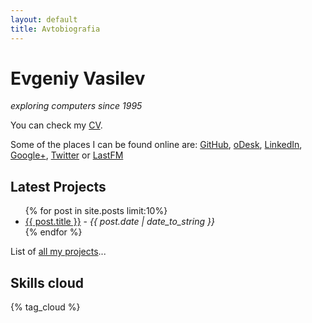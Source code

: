 ```yaml
---
layout: default
title: Avtobiografia
---
```


<div id="card">
  <h1>Evgeniy Vasilev</h1>
  <em>exploring computers since 1995</em>
</div>

You can check my [CV](/cv.html).

Some of the places I can be found online are:
 [GitHub](https://github.com/aquilax),
 [oDesk](https://www.odesk.com/users/~~358191f109ac5b46),
 [LinkedIn](http://bg.linkedin.com/in/aquilax),
 [Google+](https://plus.google.com/103587746021296602888),
 [Twitter](http://twitter.com/aquilax) or
 [LastFM](http://www.last.fm/user/aquilax)

<div id="projects">
  <h2>Latest Projects</h2>
  <ul>
    {% for post in site.posts limit:10%}
      <li><a href="{{ post.url }}">{{ post.title }}</a> - <em>{{ post.date | date_to_string }}</em></li>
    {% endfor %}
  </ul>
  <p class="ar">List of <a href="/projects.html">all my projects</a>...</p>
</div>

<div class='cloud'>
  <h2>Skills cloud</h2>
	{% tag_cloud %}
</div>
